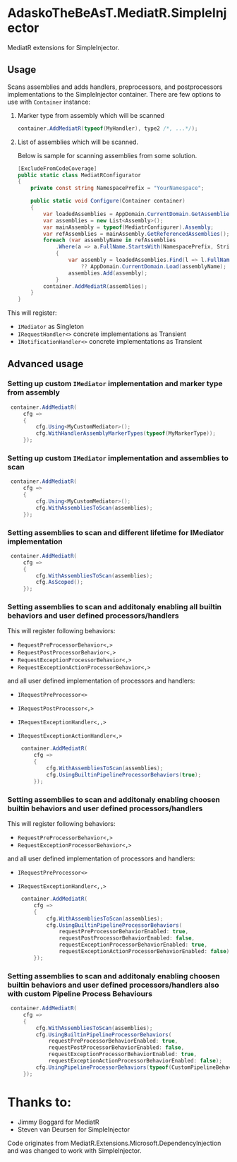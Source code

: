 # AdaskoTheBeAsT.MediatR.SimpleInjector

MediatR extensions for SimpleInjector.

## Usage

Scans assemblies and adds handlers, preprocessors, and postprocessors implementations to the SimpleInjector container. There are few options to use with `Container` instance:

1. Marker type from assembly which will be scanned

    ```cs
    container.AddMediatR(typeof(MyHandler), type2 /*, ...*/);
    ```

1. List of assemblies which will be scanned.

   Below is sample for scanning assemblies from some solution.

    ```cs
    [ExcludeFromCodeCoverage]
    public static class MediatRConfigurator
    {
        private const string NamespacePrefix = "YourNamespace";

        public static void Configure(Container container)
        {
            var loadedAssemblies = AppDomain.CurrentDomain.GetAssemblies().ToList();
            var assemblies = new List<Assembly>();
            var mainAssembly = typeof(MediatrConfigurer).Assembly;
            var refAssemblies = mainAssembly.GetReferencedAssemblies();
            foreach (var assemblyName in refAssemblies
                .Where(a => a.FullName.StartsWith(NamespacePrefix, StringComparison.OrdinalIgnoreCase)))
                {
                    var assembly = loadedAssemblies.Find(l => l.FullName == assemblyName.FullName)
                        ?? AppDomain.CurrentDomain.Load(assemblyName);
                    assemblies.Add(assembly);
                }
            container.AddMediatR(assemblies);
        }
    }
   ```

This will register:

- `IMediator` as Singleton
- `IRequestHandler<>` concrete implementations as Transient
- `INotificationHandler<>` concrete implementations as Transient

## Advanced usage

### Setting up custom `IMediator` implementation and marker type from assembly

   ```cs
    container.AddMediatR(
        cfg =>
        {
            cfg.Using<MyCustomMediator>();
            cfg.WithHandlerAssemblyMarkerTypes(typeof(MyMarkerType));
        });
   ```

### Setting up custom `IMediator` implementation and assemblies to scan

   ```cs
    container.AddMediatR(
        cfg =>
        {
            cfg.Using<MyCustomMediator>();
            cfg.WithAssembliesToScan(assemblies);
        });
   ```

### Setting assemblies to scan and different lifetime for IMediator implementation

   ```cs
    container.AddMediatR(
        cfg =>
        {
            cfg.WithAssembliesToScan(assemblies);
            cfg.AsScoped();
        });
   ```

### Setting assemblies to scan and additonaly enabling all builtin behaviors and user defined processors/handlers

This will register following behaviors:

- `RequestPreProcessorBehavior<,>`
- `RequestPostProcessorBehavior<,>`
- `RequestExceptionProcessorBehavior<,>`
- `RequestExceptionActionProcessorBehavior<,>`

and all user defined implementation of processors and handlers:

- `IRequestPreProcessor<>`
- `IRequestPostProcessor<,>`
- `IRequestExceptionHandler<,,>`
- `IRequestExceptionActionHandler<,>`

   ```cs
    container.AddMediatR(
        cfg =>
        {
            cfg.WithAssembliesToScan(assemblies);
            cfg.UsingBuiltinPipelineProcessorBehaviors(true);
        });
   ```

### Setting assemblies to scan and additonaly enabling choosen builtin behaviors and user defined processors/handlers

This will register following behaviors:

- `RequestPreProcessorBehavior<,>`
- `RequestExceptionProcessorBehavior<,>`

and all user defined implementation of processors and handlers:

- `IRequestPreProcessor<>`
- `IRequestExceptionHandler<,,>`

   ```cs
    container.AddMediatR(
        cfg =>
        {
            cfg.WithAssembliesToScan(assemblies);
            cfg.UsingBuiltinPipelineProcessorBehaviors(
                requestPreProcessorBehaviorEnabled: true,
                requestPostProcessorBehaviorEnabled: false,
                requestExceptionProcessorBehaviorEnabled: true,
                requestExceptionActionProcessorBehaviorEnabled: false);
        });
   ```

### Setting assemblies to scan and additonaly enabling choosen builtin behaviors and user defined processors/handlers also with custom Pipeline Process Behaviours

   ```cs
    container.AddMediatR(
        cfg =>
        {
            cfg.WithAssembliesToScan(assemblies);
            cfg.UsingBuiltinPipelineProcessorBehaviors(
                requestPreProcessorBehaviorEnabled: true,
                requestPostProcessorBehaviorEnabled: false,
                requestExceptionProcessorBehaviorEnabled: true,
                requestExceptionActionProcessorBehaviorEnabled: false);
            cfg.UsingPipelineProcessorBehaviors(typeof(CustomPipelineBehavior<,>));
        });
   ```

# Thanks to:

- Jimmy Boggard for MediatR
- Steven van Deursen for SimpleInjector

Code originates from MediatR.Extensions.Microsoft.DependencyInjection and was changed to work with SimpleInjector.
